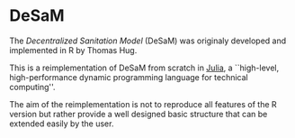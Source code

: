 # DeSaM

The *Decentralized Sanitation Model* (DeSaM) was originaly developed and
implemented in R by Thomas Hug.

This is a reimplementation of DeSaM from scratch in
[Julia](http://julialang.org/), a ``high-level, high-performance
dynamic programming language for technical computing''.

The aim of the reimplementation is not to reproduce all features of
the R version but rather provide a well designed basic structure that
can be extended easily by the user.
